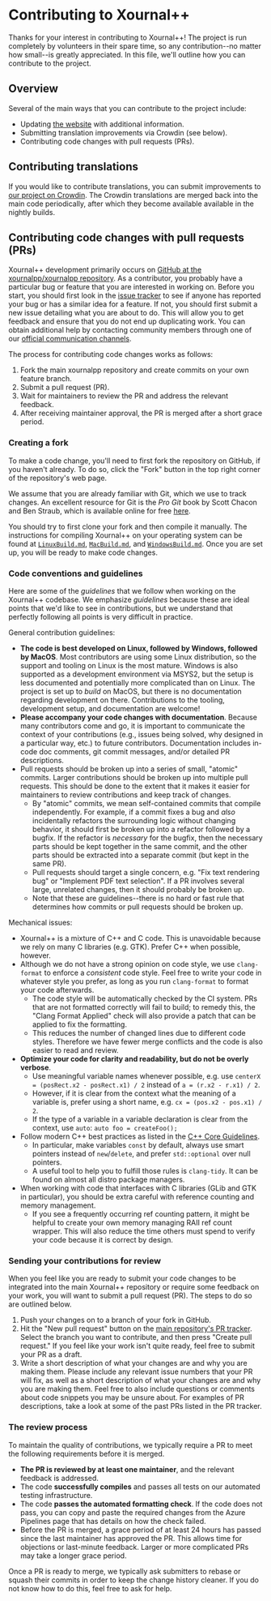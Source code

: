 # Contributing to Xournal++

Thanks for your interest in contributing to Xournal++! The project is run
completely by volunteers in their spare time, so any contribution--no matter how
small--is greatly appreciated. In this file, we'll outline how you can
contribute to the project.

## Overview

Several of the main ways that you can contribute to the project include:

* Updating [the website](https://github.com/xournalpp/xournalpp.github.io)
  with additional information.
* Submitting translation improvements via Crowdin (see below).
* Contributing code changes with pull requests (PRs).

## Contributing translations

If you would like to contribute translations, you can submit improvements to
[our project on Crowdin](https://crowdin.com/project/xournalpp). The Crowdin
translations are merged back into the main code periodically, after which they
become available available in the nightly builds.

## Contributing code changes with pull requests (PRs)

Xournal++ development primarily occurs on [GitHub at the xournalpp/xournalpp
repository](https://github.com/xournalpp/xournalpp). As a contributor, you
probably have a particular bug or feature that you are interested in working on.
Before you start, you should first look in the [issue
tracker](https://github.com/xournalpp/xournalpp/issues) to see if anyone has
reported your bug or has a similar idea for a feature. If not, you should first
submit a new issue detailing what you are about to do. This will allow you to
get feedback and ensure that you do not end up duplicating work. You can obtain
additional help by contacting community members through one of our [official
communication channels](https://xournalpp.github.io/community/help/).

The process for contributing code changes works as follows:

1. Fork the main xournalpp repository and create commits on your own feature
   branch.
2. Submit a pull request (PR).
3. Wait for maintainers to review the PR and address the relevant feedback.
4. After receiving maintainer approval, the PR is merged after a short grace
   period.

### Creating a fork

To make a code change, you'll need to first fork the repository on GitHub, if
you haven't already. To do so, click the "Fork" button in the top right corner
of the repository's web page.

We assume that you are already familiar with Git, which we use to track changes.
An excellent resource for Git is the _Pro Git_ book by Scott Chacon and Ben
Straub, which is available online for free
[here](https://git-scm.com/book/en/v2).

You should try to first clone your fork and then compile it manually. The
instructions for compiling Xournal++ on your operating system can be found at
[`LinuxBuild.md`](readme/LinuxBuild.md), [`MacBuild.md`](readme/MacBuild.md),
and [`WindowsBuild.md`](readme/WindowsBuild.md). Once you are set up, you will
be ready to make code changes.

### Code conventions and guidelines

Here are some of the _guidelines_ that we follow when working on the Xournal++
codebase. We emphasize _guidelines_ because these are ideal points that we'd
like to see in contributions, but we understand that perfectly following all
points is very difficult in practice.

General contribution guidelines:

* **The code is best developed on Linux, followed by Windows, followed by
  MacOS**. Most contributors are using some Linux distribution, so the support
  and tooling on Linux is the most mature. Windows is also supported as a
  development environment via MSYS2, but the setup is less documented and
  potentially more complicated than on Linux. The project is set up to _build_
  on MacOS, but there is no documentation regarding development on there.
  Contributions to the tooling, development setup, and documentation are
  welcome!
* **Please accompany your code changes with documentation**. Because many
  contributors come and go, it is important to communicate the context of your
  contributions (e.g., issues being solved, why designed in a particular way,
  etc.) to future contributors. Documentation includes in-code doc comments, git
  commit messages, and/or detailed PR descriptions.
* Pull requests should be broken up into a series of small, "atomic" commits.
  Larger contributions should be broken up into multiple pull requests. This
  should be done to the extent that it makes it easier for maintainers to review
  contributions and keep track of changes.
  * By "atomic" commits, we mean self-contained commits that compile
    independently. For example, if a commit fixes a bug and _also_ incidentally
    refactors the surrounding logic without changing behavior, it should first
    be broken up into a refactor followed by a bugfix. If the refactor is
    _necessary_ for the bugfix, then the necessary parts should be kept together
    in the same commit, and the other parts should be extracted into a separate
    commit (but kept in the same PR).
  * Pull requests should target a single concern, e.g. "Fix text rendering bug"
    or "Implement PDF text selection". If a PR involves several large, unrelated
    changes, then it should probably be broken up.
  * Note that these are guidelines--there is no hard or fast rule that
    determines how commits or pull requests should be broken up.

Mechanical issues:

* Xournal++ is a mixture of C++ and C code. This is unavoidable because we rely on
  many C libraries (e.g. GTK). Prefer C++ when possible, however.
* Although we do not have a strong opinion on code style, we use `clang-format`
  to enforce a _consistent_ code style. Feel free to write your code in whatever
  style you prefer, as long as you run `clang-format` to format your code
  afterwards. 
  * The code style will be automatically checked by the CI system. PRs that are
    not formatted correctly will fail to build; to remedy this, the "Clang
    Format Applied" check will also provide a patch that can be applied to fix
    the formatting.
  * This reduces the number of changed lines due to different code styles.
    Therefore we have fewer merge conflicts and the code is also easier to read
    and review.
* **Optimize your code for clarity and readability, but do not be overly
  verbose**.
  * Use meaningful variable names whenever possible, e.g. use `centerX =
    (posRect.x2 - posRect.x1) / 2` instead of `a = (r.x2 - r.x1) / 2`.
  * However, if it is clear from the context what the meaning of a variable is,
    prefer using a short name, e.g. `cx = (pos.x2 - pos.x1) / 2`.
  * If the type of a variable in a variable declaration is clear from the
    context, use `auto`:
    `auto foo = createFoo();`
* Follow modern C++ best practices as listed in the [C++ Core
  Guidelines](https://isocpp.github.io/CppCoreGuidelines/CppCoreGuidelines).
  * In particular, make variables `const` by default, always use smart pointers
    instead of `new`/`delete`, and prefer `std::optional` over null pointers.
  * A useful tool to help you to fulfill those rules is `clang-tidy`. It can be
    found on almost all distro package managers.
* When working with code that interfaces with C libraries (GLib and GTK in
  particular), you should be extra careful with reference counting and memory
  management.
  * If you see a frequently occurring ref counting pattern, it might be helpful
    to create your own memory managing RAII ref count wrapper. This will also
    reduce the time others must spend to verify your code because it is correct
    by design.

### Sending your contributions for review

When you feel like you are ready to submit your code changes to be integrated
into the main Xournal++ repository or require some feedback on your work, you
will want to submit a pull request (PR). The steps to do so are outlined below.

1. Push your changes on to a branch of your fork in GitHub.
2. Hit the "New pull request" button on the
   [main repository's PR tracker](https://github.com/xournalpp/xournalpp/pulls).
   Select the branch you want to contribute, and then press "Create pull
   request." If you feel like your work isn't quite ready, feel free to submit
   your PR as a draft.
3. Write a short description of what your changes are and why you are making
   them. Please include any relevant issue numbers that your PR will fix, as
   well as a short description of what your changes are and why you are making
   them. Feel free to also include questions or comments about code snippets you
   may be unsure about. For examples of PR descriptions, take a look at some of
   the past PRs listed in the PR tracker.

### The review process

To maintain the quality of contributions, we typically require a PR to meet the
following requirements before it is merged.

* **The PR is reviewed by at least one maintainer**, and the relevant feedback is
  addressed.
* The code **successfully compiles** and passes all tests on our automated testing
  infrastructure.
* The code **passes the automated formatting check**. If the code does not pass,
  you can copy and paste the required changes from the Azure Pipelines page that
  has details on how the check failed.
* Before the PR is merged, a grace period of at least 24 hours has passed since
  the last maintainer has approved the PR. This allows time for objections or
  last-minute feedback. Larger or more complicated PRs may take a longer grace
  period.

Once a PR is ready to merge, we typically ask submitters to rebase or squash
their commits in order to keep the change history cleaner. If you do not know
how to do this, feel free to ask for help.
